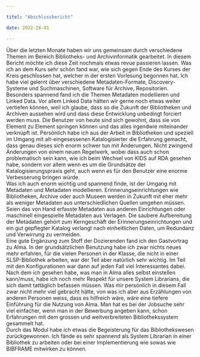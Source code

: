 ```yaml
---

titel: "Abschlussbericht"

date: 2022-28-01

---
```



Über die letzten Monate haben wir uns gemeinsam durch verschiedene Themen im Bereich Bibliotheks- und Archivinformatik gearbeitet. In diesem Bericht möchte ich diese Zeit nochmals etwas revue passieren lassen. Was ich an dem Kurs sehr schön fand war, wie sich gegen Ende des Kurses der Kreis geschlossen hat, welcher in der ersten Vorlesung begonnen hat. Ich habe viel gelernt über verschiedene Metadaten-Formate, Discovery-Systeme und Suchmaschinen, Software für Archive, Repositorien. Besonders spannend fand ich die Themen Metadaten modellieren und Linked Data. Vor allem Linked Data hätten wir gerne noch etwas weiter vertiefen können, weil ich glaube, dass so die Zukunft der Bibliotheken und Archiven aussehen wird und dass diese Entwicklung unbedingt forciert werden muss. Die Benutzer von heute sind sich gewohnt, dass sie von Element zu Element springen können und das alles irgendwie miteinander verknüpft ist. Persönlich habe ich aus der Arbeit in Bibliotheken und speziell im Umgang mit alt-eingesessenen Katalogisierter die Erfahrung gemacht, dass genau dieses sich enorm schwer tun mit Änderungen. Nicht zwingend Änderungen von einem neuen Regelwerk, wobei dass auch schon problematisch sein kann, wie ich beim Wechsel von KIDS auf RDA gesehen habe, sondern vor allem wenn es um die Grundsätze der Katalogisierungspraxis geht, auch wenn es für den Benutzer eine enorme Verbesserung bringen würde. <br>
Was ich auch enorm wichtig und spannend finde, ist der Umgang mit Metadaten und Metadaten modellieren. Erinnerungseinrichtungen wie Bibliotheken, Archive oder auch Museen werden in Zukunft mit eher mehr als weniger Metadaten aus unterschiedlichen Quellen umgehen müssen. Seien das von Hand erfasste Metadaten aus anderen Einrichtungen oder maschinell eingespielte Metadaten aus Verlagen. Die saubere Aufbereitung der Metadaten gehört zum Kerngeschäft der Erinnerungseinrichtungen und ein gut gepflegter Katalog verlangt nach einheitlichen Daten, um Redundanz und Verwirrung zu vermeiden. <br>
Eine gute Ergänzung zum Stoff der Dozierenden fand ich den Gastvortrag zu Alma. In der grundsätzlichen Benutzung habe ich zwar nichts neues mehr erfahren, für die vielen Personen in der Klasse, die nicht in einer SLSP-Bibliothek arbeiten, war der Teil aber natürlich sehr wichtig. Im Teil mit den Konfigurationen war dann auf jeden Fall viel Interessantes dabei. Nach dem ich gesehen habe, was man in Alma alles selbst einstellen kann/muss, habe ich noch mehr Respekt für unsere System Librarians, die sich damit tattäglich befassen müssen. Was mir persönlich in diesem Fall zwar nicht mehr viel gebracht hätte, von was ich aber aus Erzählungen von anderen Personen weiss, dass es hilfreich wäre, wäre eine tiefere Einführung für die Nutzung von Alma. Man hat es bei der Jobsuche sehr viel einfacher, wenn man in der Bewerbung angeben kann, schon Erfahrungen mit dem grossen und weitverbreiteten Bibliothekssystem gesammelt hat. <br>
Durch das Modul habe ich etwas die Begeisterung für das Bibliothekswesen zurückgewonnen. Ich fände es sehr spannend als System Librarian in einer Bibliothek zu arbeiten oder bei einer Implementierung wie sowas wie BIBFRAME mitwirken zu können. 
